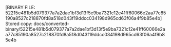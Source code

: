 [BINARY FILE: 52215e481b5d079377a7a2dae1bf3d13f5e9ba7321c12e41ff60066e2aa77c85190a8527c218870fd8a518d043f19ddcc034198d965cd63f06a4f9b85e4b]
Stored copy: docs/converted-binary/52215e481b5d079377a7a2dae1bf3d13f5e9ba7321c12e41ff60066e2aa77c85190a8527c218870fd8a518d043f19ddcc034198d965cd63f06a4f9b85e4b
